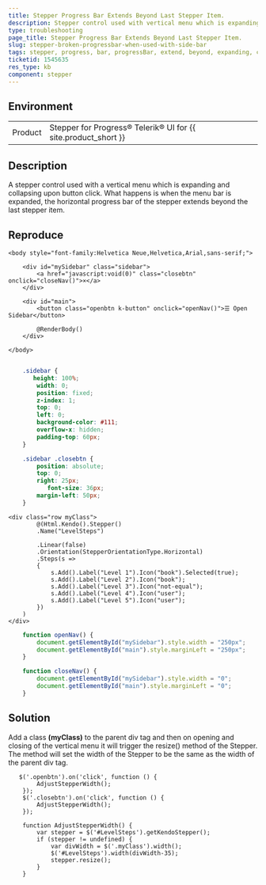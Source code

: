 ```yaml
---
title: Stepper Progress Bar Extends Beyond Last Stepper Item.
description: Stepper control used with vertical menu which is expanding and collapsing upon button click. What happen is when menu bar is expanded, the horizontal progress bar of stepper extends beyond last stepper item.
type: troubleshooting
page_title: Stepper Progress Bar Extends Beyond Last Stepper Item.
slug: stepper-broken-progressbar-when-used-with-side-bar
tags: stepper, progress, bar, progressBar, extend, beyond, expanding, collapsing, vertical, menu
ticketid: 1545635
res_type: kb
component: stepper
---
```


## Environment

<table>
 <tr>
  <td>Product</td>
  <td>Stepper for Progress® Telerik® UI for {{ site.product_short }}</td>
 </tr>
</table>


## Description

A stepper control used with a vertical menu which is expanding and collapsing upon button click. What happens is when the menu bar is expanded, the horizontal progress bar of the stepper extends beyond the last stepper item.

## Reproduce


```_Layout.cshtml
<body style="font-family:Helvetica Neue,Helvetica,Arial,sans-serif;">

    <div id="mySidebar" class="sidebar">
        <a href="javascript:void(0)" class="closebtn" onclick="closeNav()">×</a>
    </div>

    <div id="main">
        <button class="openbtn k-button" onclick="openNav()">☰ Open Sidebar</button>

        @RenderBody()
    </div>

</body>
```
```style.css

    .sidebar {
       height: 100%;
        width: 0;
        position: fixed;
        z-index: 1;
        top: 0;
        left: 0;
        background-color: #111;
        overflow-x: hidden;
        padding-top: 60px;
    }

    .sidebar .closebtn {
        position: absolute;
        top: 0;
        right: 25px;
           font-size: 36px;
        margin-left: 50px;
    }
```
```Index.cshtml
<div class="row myClass">
        @(Html.Kendo().Stepper()
        .Name("LevelSteps")

        .Linear(false)
        .Orientation(StepperOrientationType.Horizontal)
        .Steps(s =>
        {
            s.Add().Label("Level 1").Icon("book").Selected(true);
            s.Add().Label("Level 2").Icon("book");
            s.Add().Label("Level 3").Icon("not-equal");
            s.Add().Label("Level 4").Icon("user");
            s.Add().Label("Level 5").Icon("user");
        })
    )
</div>
```
```script.js
    function openNav() {
        document.getElementById("mySidebar").style.width = "250px";
        document.getElementById("main").style.marginLeft = "250px";
    }

    function closeNav() {
        document.getElementById("mySidebar").style.width = "0";
        document.getElementById("main").style.marginLeft = "0";
    }
```

## Solution

 Add a class **(myClass)** to the parent div tag and then on opening and closing of the vertical menu it will trigger the resize() method of the Stepper. The method will set the width of the Stepper to be the same as the width of the parent div tag.

```
   $('.openbtn').on('click', function () {
        AdjustStepperWidth();
    });
    $('.closebtn').on('click', function () {
        AdjustStepperWidth();
    });

    function AdjustStepperWidth() {
        var stepper = $('#LevelSteps').getKendoStepper();
        if (stepper != undefined) {
            var divWidth = $('.myClass').width();
            $('#LevelSteps').width(divWidth-35);
            stepper.resize();
        }
    }
```

